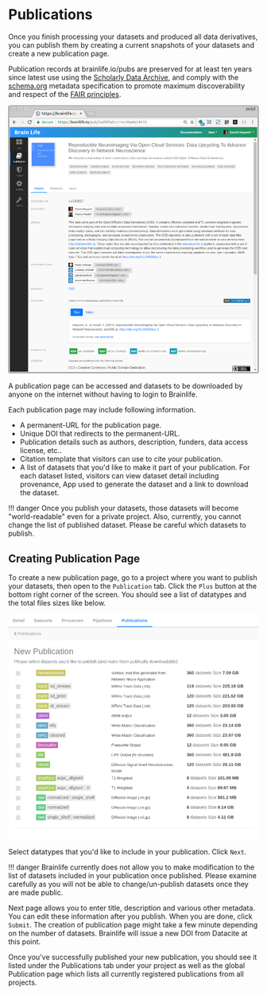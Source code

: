 # Publications

Once you finish processing your datasets and produced all data derivatives, you can publish them by creating a current snapshots of your datasets and create a new publication page. 

Publication records at brainlife.io/pubs are preserved for at least ten years since latest use using the [Scholarly Data Archive](https://kb.iu.edu/d/aiyi), and comply with the [schema.org](https://schema.org) metadata specification to promote maximum discoverability and respect of the [FAIR principles](https://www.go-fair.org/fair-principles/).

![publication.page](/docs/img/publication.page.png)

A publication page can be accessed and datasets to be downloaded by anyone on the internet without having to login to Brainlife.

Each publication page may include following information.

* A permanent-URL for the publication page.
* Unique DOI that redirects to the permanent-URL.
* Publication details such as authors, description, funders, data access license, etc..
* Citation template that visitors can use to cite your publication.
* A list of datasets that you'd like to make it part of your publication. For each dataset listed, visitors can view dataset detail including provenance, App used to generate the dataset and a link to download the dataset.

!!! danger
    Once you publish your datasets, those datasets will become "world-readable" even for a private project. Also, currently, you cannot change the list of published dataset. Please be careful which datasets to publish.

## Creating Publication Page

To create a new publication page, go to a project where you want to publish your datasets, then open to the `Publication` tab. Click the `Plus` button at the bottom right corner of the screen. You should see a list of datatypes and the total files sizes like below.

![publication.page](/docs/img/publication.select.png)

Select datatypes that you'd like to include in your publication. Click `Next`.

!!! danger
    Brainlife currently does not allow you to make modification to the list of datasets included in your publication once published. Please examine carefully as you will not be able to change/un-publish datasets once they are made public.

Next page allows you to enter title, description and various other metadata. You can edit these information after you publish. When you are done, click `Submit`. The creation of publication page might take a few minute depending on the number of datasets. Brainlife will issue a new DOI from Datacite at this point.

Once you've successfully published your new publication, you should see it listed under the Publications tab under your project as well as the global Publication page which lists all currently registered publications from all projects.




